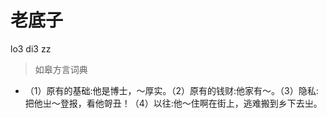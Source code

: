# 老底子
lo3 di3 zz
> 如皋方言词典
- （1）原有的基础:他是博士，～厚实。（2）原有的钱财:他家有～。（3）隐私:把他㞢～登报，看他哿丑！（4）以往:他～住啊在街上，逃难搬到乡下去㞢。
